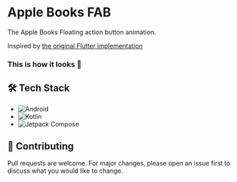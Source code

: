 
# Apple Books FAB

The Apple Books Floating action button animation.

Inspired by [the original Flutter implementation](https://flutterwidgethub.com/components/blocks/buttons/apple-books-fab)

### This is how it looks 📸


## 🛠️ Tech Stack

- ![Android](https://img.shields.io/badge/Android-3DDC84?logo=android&logoColor=white)
- ![Kotlin](https://img.shields.io/badge/Kotlin-0095D5?&logo=kotlin&logoColor=white)
- ![Jetpack Compose](https://img.shields.io/badge/Jetpack%20Compose-01A9DB)


## 🤝 Contributing

Pull requests are welcome. For major changes, please open an issue first to discuss what you would like to change.



